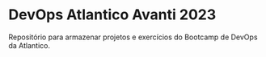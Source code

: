 # DevOps Atlantico Avanti 2023
Repositório para armazenar projetos e exercícios do Bootcamp de DevOps da Atlantico.

